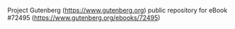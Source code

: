 Project Gutenberg (https://www.gutenberg.org) public repository
for eBook #72495 (https://www.gutenberg.org/ebooks/72495)

